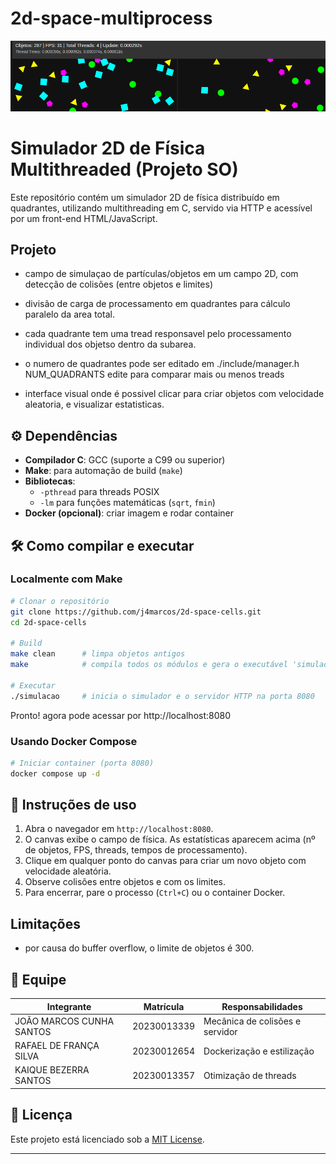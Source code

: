 # 2d-space-multiprocess

![alt text](image-2.png)

# Simulador 2D de Física Multithreaded (Projeto SO)

Este repositório contém um simulador 2D de física distribuído em quadrantes, utilizando multithreading em C, servido via HTTP e acessível por um front-end HTML/JavaScript.

## Projeto

- campo de simulaçao de partículas/objetos em um campo 2D, com detecção de colisões (entre objetos e limites)

- divisão de carga de processamento em quadrantes para cálculo paralelo da area total.

- cada quadrante tem uma tread responsavel pelo processamento individual dos objetso dentro da subarea.

- o numero de quadrantes pode ser editado em ./include/manager.h NUM_QUADRANTS
  edite para comparar mais ou menos treads

- interface visual onde é possivel clicar para criar objetos com velocidade aleatoria, e visualizar estatisticas.

## ⚙️ Dependências

- **Compilador C**: GCC (suporte a C99 ou superior)
- **Make**: para automação de build (`make`)
- **Bibliotecas**:
  - `-pthread` para threads POSIX
  - `-lm` para funções matemáticas (`sqrt`, `fmin`)
- **Docker (opcional)**: criar imagem e rodar container

## 🛠️ Como compilar e executar

### Localmente com Make

```bash
# Clonar o repositório
git clone https://github.com/j4marcos/2d-space-cells.git
cd 2d-space-cells

# Build
make clean      # limpa objetos antigos
make            # compila todos os módulos e gera o executável 'simulacao'

# Executar
./simulacao     # inicia o simulador e o servidor HTTP na porta 8080
```

Pronto! agora pode acessar por http://localhost:8080

### Usando Docker Compose

```bash
# Iniciar container (porta 8080)
docker compose up -d
```

## 🚀 Instruções de uso

1. Abra o navegador em `http://localhost:8080`.
2. O canvas exibe o campo de física. As estatísticas aparecem acima (nº de objetos, FPS, threads, tempos de processamento).
3. Clique em qualquer ponto do canvas para criar um novo objeto com velocidade aleatória.
4. Observe colisões entre objetos e com os limites.
5. Para encerrar, pare o processo (`Ctrl+C`) ou o container Docker.

## Limitações

- por causa do buffer overflow, o limite de objetos é 300.

## 🤝 Equipe

| Integrante               | Matrícula   | Responsabilidades               |
| ------------------------ | ----------- | ------------------------------- |
| JOÃO MARCOS CUNHA SANTOS | 20230013339 | Mecânica de colisões e servidor |
| RAFAEL DE FRANÇA SILVA   | 20230012654 | Dockerização e estilização      |
| KAIQUE BEZERRA SANTOS    | 20230013357 | Otimização de threads           |

## 📄 Licença

Este projeto está licenciado sob a [MIT License](LICENSE).

---
